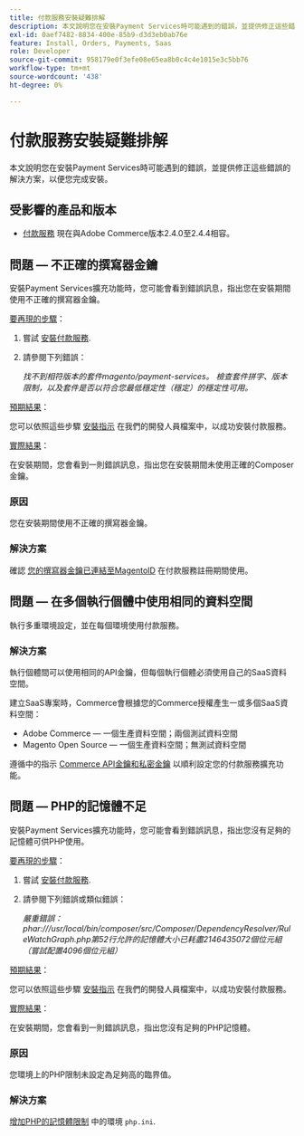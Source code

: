 ```yaml
---
title: 付款服務安裝疑難排解
description: 本文說明您在安裝Payment Services時可能遇到的錯誤，並提供修正這些錯誤的解決方案，以便您完成安裝。
exl-id: 0aef7482-8834-400e-85b9-d3d3eb0ab76e
feature: Install, Orders, Payments, Saas
role: Developer
source-git-commit: 958179e0f3efe08e65ea8b0c4c4e1015e3c5bb76
workflow-type: tm+mt
source-wordcount: '438'
ht-degree: 0%

---
```


# 付款服務安裝疑難排解

本文說明您在安裝Payment Services時可能遇到的錯誤，並提供修正這些錯誤的解決方案，以便您完成安裝。

## 受影響的產品和版本

* [付款服務](https://marketplace.magento.com/magento-payment-services.html) 現在與Adobe Commerce版本2.4.0至2.4.4相容。

## 問題 — 不正確的撰寫器金鑰

安裝Payment Services擴充功能時，您可能會看到錯誤訊息，指出您在安裝期間使用不正確的撰寫器金鑰。

<u>要再現的步驟</u>：

1. 嘗試 [安裝付款服務](https://experienceleague.adobe.com/docs/commerce-merchant-services/payment-services/get-started/install.html).
1. 請參閱下列錯誤：

   *找不到相符版本的套件magento/payment-services。 檢查套件拼字、版本限制，以及套件是否以符合您最低穩定性（穩定）的穩定性可用。*

<u>預期結果</u>：

您可以依照這些步驟 [安裝指示](https://experienceleague.adobe.com/docs/commerce-merchant-services/payment-services/get-started/install.html) 在我們的開發人員檔案中，以成功安裝付款服務。

<u>實際結果</u>：

在安裝期間，您會看到一則錯誤訊息，指出您在安裝期間未使用正確的Composer金鑰。

### 原因

您在安裝期間使用不正確的撰寫器金鑰。

### 解決方案

確認 [您的撰寫器金鑰已連結至MagentoID](https://experienceleague.adobe.com/docs/commerce-merchant-services/payment-services/get-started/install.html#incorrect-composer-keys) 在付款服務註冊期間使用。

## 問題 — 在多個執行個體中使用相同的資料空間

執行多重環境設定，並在每個環境使用付款服務。

### 解決方案

執行個體間可以使用相同的API金鑰，但每個執行個體必須使用自己的SaaS資料空間。

建立SaaS專案時，Commerce會根據您的Commerce授權產生一或多個SaaS資料空間：

* Adobe Commerce — 一個生產資料空間；兩個測試資料空間
* Magento Open Source — 一個生產資料空間；無測試資料空間

遵循中的指示 [Commerce API金鑰和私密金鑰](https://experienceleague.adobe.com/docs/commerce-merchant-services/payment-services/get-started/connect.html#obtain-api-credentials) 以順利設定您的付款服務擴充功能。

## 問題 — PHP的記憶體不足

安裝Payment Services擴充功能時，您可能會看到錯誤訊息，指出您沒有足夠的記憶體可供PHP使用。

<u>要再現的步驟</u>：

1. 嘗試 [安裝付款服務](https://experienceleague.adobe.com/docs/commerce-merchant-services/payment-services/get-started/install.html).
1. 請參閱下列錯誤或類似錯誤：

   *嚴重錯誤： phar:///usr/local/bin/composer/src/Composer/DependencyResolver/RuleWatchGraph.php第52行允許的記憶體大小已耗盡2146435072個位元組（嘗試配置4096個位元組）*

<u>預期結果</u>：

您可以依照這些步驟 [安裝指示](https://experienceleague.adobe.com/docs/commerce-merchant-services/payment-services/get-started/install.html) 在我們的開發人員檔案中，以成功安裝付款服務。

<u>實際結果</u>：

在安裝期間，您會看到一則錯誤訊息，指出您沒有足夠的PHP記憶體。

### 原因

您環境上的PHP限制未設定為足夠高的臨界值。

### 解決方案

[增加PHP的記憶體限制](https://experienceleague.adobe.com/docs/commerce-merchant-services/payment-services/get-started/install.html#not-enough-memory-for-php) 中的環境 `php.ini`.
